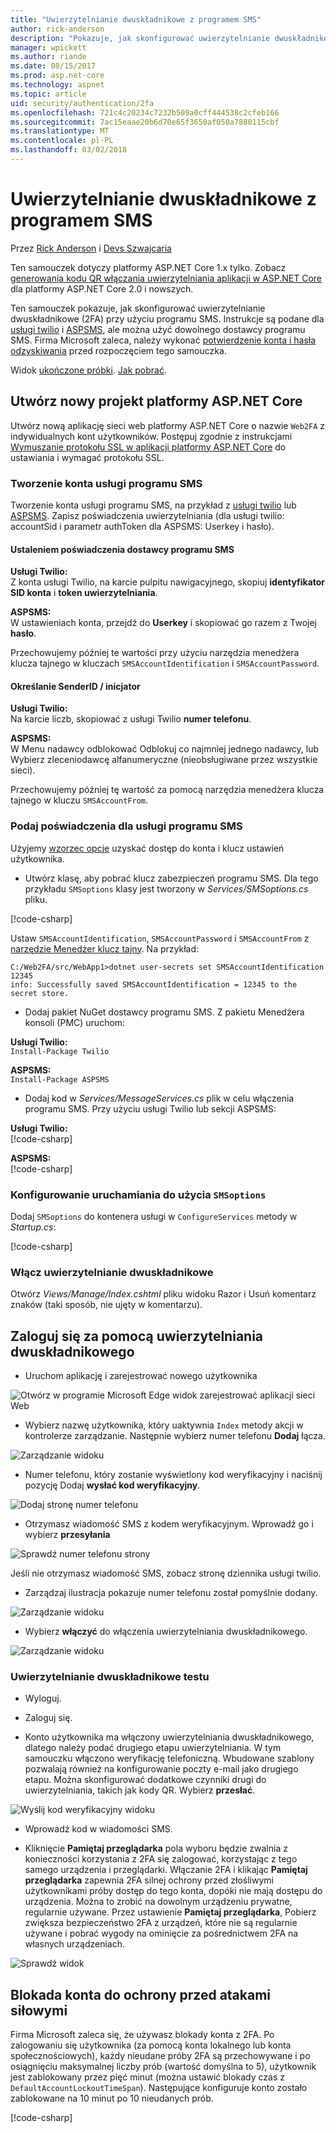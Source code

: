 ```yaml
---
title: "Uwierzytelnianie dwuskładnikowe z programem SMS"
author: rick-anderson
description: "Pokazuje, jak skonfigurować uwierzytelnianie dwuskładnikowe (2FA) z platformy ASP.NET Core"
manager: wpickett
ms.author: riande
ms.date: 08/15/2017
ms.prod: asp.net-core
ms.technology: aspnet
ms.topic: article
uid: security/authentication/2fa
ms.openlocfilehash: 721c4c20234c7232b509a0cff444538c2cfeb166
ms.sourcegitcommit: 7ac15eaae20b6d70e65f3650af050a7880115cbf
ms.translationtype: MT
ms.contentlocale: pl-PL
ms.lasthandoff: 03/02/2018
---
```

# <a name="two-factor-authentication-with-sms"></a>Uwierzytelnianie dwuskładnikowe z programem SMS

Przez [Rick Anderson](https://twitter.com/RickAndMSFT) i [Devs Szwajcaria](https://github.com/Swiss-Devs)

Ten samouczek dotyczy platformy ASP.NET Core 1.x tylko. Zobacz [generowania kodu QR włączania uwierzytelniania aplikacji w ASP.NET Core](xref:security/authentication/identity-enable-qrcodes) dla platformy ASP.NET Core 2.0 i nowszych.

Ten samouczek pokazuje, jak skonfigurować uwierzytelnianie dwuskładnikowe (2FA) przy użyciu programu SMS. Instrukcje są podane dla [usługi twilio](https://www.twilio.com/) i [ASPSMS](https://www.aspsms.com/asp.net/identity/core/testcredits/), ale można użyć dowolnego dostawcy programu SMS. Firma Microsoft zaleca, należy wykonać [potwierdzenie konta i hasła odzyskiwania](accconfirm.md) przed rozpoczęciem tego samouczka.

Widok [ukończone próbki](https://github.com/aspnet/Docs/tree/master/aspnetcore/security/authentication/2fa/sample/Web2FA). [Jak pobrać](xref:tutorials/index#how-to-download-a-sample).

## <a name="create-a-new-aspnet-core-project"></a>Utwórz nowy projekt platformy ASP.NET Core

Utwórz nową aplikację sieci web platformy ASP.NET Core o nazwie `Web2FA` z indywidualnych kont użytkowników. Postępuj zgodnie z instrukcjami [Wymuszanie protokołu SSL w aplikacji platformy ASP.NET Core](xref:security/enforcing-ssl) do ustawiania i wymagać protokołu SSL.

### <a name="create-an-sms-account"></a>Tworzenie konta usługi programu SMS

Tworzenie konta usługi programu SMS, na przykład z [usługi twilio](https://www.twilio.com/) lub [ASPSMS](https://www.aspsms.com/asp.net/identity/core/testcredits/). Zapisz poświadczenia uwierzytelniania (dla usługi twilio: accountSid i parametr authToken dla ASPSMS: Userkey i hasło).

#### <a name="figuring-out-sms-provider-credentials"></a>Ustaleniem poświadczenia dostawcy programu SMS

**Usługi Twilio:**  
Z konta usługi Twilio, na karcie pulpitu nawigacyjnego, skopiuj **identyfikator SID konta** i **token uwierzytelniania**.

**ASPSMS:**  
W ustawieniach konta, przejdź do **Userkey** i skopiować go razem z Twojej **hasło**.

Przechowujemy później te wartości przy użyciu narzędzia menedżera klucza tajnego w kluczach `SMSAccountIdentification` i `SMSAccountPassword`.

#### <a name="specifying-senderid--originator"></a>Określanie SenderID / inicjator

**Usługi Twilio:**  
Na karcie liczb, skopiować z usługi Twilio **numer telefonu**. 

**ASPSMS:**  
W Menu nadawcy odblokować Odblokuj co najmniej jednego nadawcy, lub Wybierz zleceniodawcę alfanumeryczne (nieobsługiwane przez wszystkie sieci). 

Przechowujemy później tę wartość za pomocą narzędzia menedżera klucza tajnego w kluczu `SMSAccountFrom`.


### <a name="provide-credentials-for-the-sms-service"></a>Podaj poświadczenia dla usługi programu SMS

Użyjemy [wzorzec opcje](xref:fundamentals/configuration/options) uzyskać dostęp do konta i klucz ustawień użytkownika. 

   * Utwórz klasę, aby pobrać klucz zabezpieczeń programu SMS. Dla tego przykładu `SMSoptions` klasy jest tworzony w *Services/SMSoptions.cs* pliku.

[!code-csharp[](2fa/sample/Web2FA/Services/SMSoptions.cs)]

Ustaw `SMSAccountIdentification`, `SMSAccountPassword` i `SMSAccountFrom` z [narzędzie Menedżer klucz tajny](xref:security/app-secrets). Na przykład:

```none
C:/Web2FA/src/WebApp1>dotnet user-secrets set SMSAccountIdentification 12345
info: Successfully saved SMSAccountIdentification = 12345 to the secret store.
```
* Dodaj pakiet NuGet dostawcy programu SMS. Z pakietu Menedżera konsoli (PMC) uruchom:

**Usługi Twilio:**  
`Install-Package Twilio`

**ASPSMS:**  
`Install-Package ASPSMS`


* Dodaj kod w *Services/MessageServices.cs* plik w celu włączenia programu SMS. Przy użyciu usługi Twilio lub sekcji ASPSMS:


**Usługi Twilio:**  
[!code-csharp[](2fa/sample/Web2FA/Services/MessageServices_twilio.cs)]

**ASPSMS:**  
[!code-csharp[](2fa/sample/Web2FA/Services/MessageServices_ASPSMS.cs)]

### <a name="configure-startup-to-use-smsoptions"></a>Konfigurowanie uruchamiania do użycia `SMSoptions`

Dodaj `SMSoptions` do kontenera usługi w `ConfigureServices` metody w *Startup.cs*:

[!code-csharp[](2fa/sample/Web2FA/Startup.cs?name=snippet1&highlight=4)]

### <a name="enable-two-factor-authentication"></a>Włącz uwierzytelnianie dwuskładnikowe

Otwórz *Views/Manage/Index.cshtml* pliku widoku Razor i Usuń komentarz znaków (taki sposób, nie ujęty w komentarzu).

## <a name="log-in-with-two-factor-authentication"></a>Zaloguj się za pomocą uwierzytelniania dwuskładnikowego

* Uruchom aplikację i zarejestrować nowego użytkownika

![Otwórz w programie Microsoft Edge widok zarejestrować aplikacji sieci Web](2fa/_static/login2fa1.png)

* Wybierz nazwę użytkownika, który uaktywnia `Index` metody akcji w kontrolerze zarządzanie. Następnie wybierz numer telefonu **Dodaj** łącza.

![Zarządzanie widoku](2fa/_static/login2fa2.png)

* Numer telefonu, który zostanie wyświetlony kod weryfikacyjny i naciśnij pozycję Dodaj **wysłać kod weryfikacyjny**.

![Dodaj stronę numer telefonu](2fa/_static/login2fa3.png)

* Otrzymasz wiadomość SMS z kodem weryfikacyjnym. Wprowadź go i wybierz **przesyłania**

![Sprawdź numer telefonu strony](2fa/_static/login2fa4.png)

Jeśli nie otrzymasz wiadomość SMS, zobacz stronę dziennika usługi twilio.

* Zarządzaj ilustracja pokazuje numer telefonu został pomyślnie dodany.

![Zarządzanie widoku](2fa/_static/login2fa5.png)

* Wybierz **włączyć** do włączenia uwierzytelniania dwuskładnikowego.

![Zarządzanie widoku](2fa/_static/login2fa6.png)

### <a name="test-two-factor-authentication"></a>Uwierzytelnianie dwuskładnikowe testu

* Wyloguj.

* Zaloguj się.

* Konto użytkownika ma włączony uwierzytelniania dwuskładnikowego, dlatego należy podać drugiego etapu uwierzytelniania. W tym samouczku włączono weryfikację telefoniczną. Wbudowane szablony pozwalają również na konfigurowanie poczty e-mail jako drugiego etapu. Można skonfigurować dodatkowe czynniki drugi do uwierzytelniania, takich jak kody QR. Wybierz **przesłać**.

![Wyślij kod weryfikacyjny widoku](2fa/_static/login2fa7.png)

* Wprowadź kod w wiadomości SMS.

* Kliknięcie **Pamiętaj przeglądarka** pola wyboru będzie zwalnia z konieczności korzystania z 2FA się zalogować, korzystając z tego samego urządzenia i przeglądarki. Włączanie 2FA i klikając **Pamiętaj przeglądarka** zapewnia 2FA silnej ochrony przed złośliwymi użytkownikami próby dostęp do tego konta, dopóki nie mają dostępu do urządzenia. Można to zrobić na dowolnym urządzeniu prywatne, regularnie używane. Przez ustawienie **Pamiętaj przeglądarka**, Pobierz zwiększa bezpieczeństwo 2FA z urządzeń, które nie są regularnie używane i pobrać wygody na ominięcie za pośrednictwem 2FA na własnych urządzeniach.

![Sprawdź widok](2fa/_static/login2fa8.png)

## <a name="account-lockout-for-protecting-against-brute-force-attacks"></a>Blokada konta do ochrony przed atakami siłowymi

Firma Microsoft zaleca się, że używasz blokady konta z 2FA. Po zalogowaniu się użytkownika (za pomocą konta lokalnego lub konta społecznościowych), każdy nieudane próby 2FA są przechowywane i po osiągnięciu maksymalnej liczby prób (wartość domyślna to 5), użytkownik jest zablokowany przez pięć minut (można ustawić blokady czas z `DefaultAccountLockoutTimeSpan`). Następujące konfiguruje konto zostało zablokowane na 10 minut po 10 nieudanych prób.

[!code-csharp[](2fa/sample/Web2FA/Startup.cs?name=snippet2&highlight=13-17)] 

